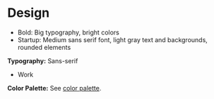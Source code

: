 # Design
- Bold: Big typography, bright colors
- Startup: Medium sans serif font, light gray text and backgrounds, rounded elements  

**Typography:** Sans-serif
- Work

**Color Palette:**
See [color palette](https://coolors.co/ff9f1c-ffbf69-ffffff-cbf3f0-2ec4b6).